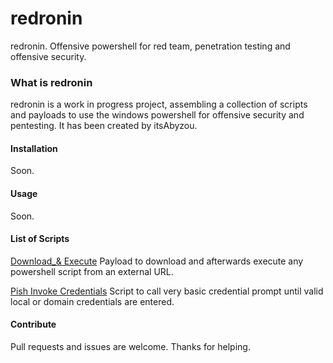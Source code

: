 # redronin

redronin. Offensive powershell for red team, penetration testing and offensive security.

### What is redronin

redronin is a work in progress project, assembling a collection of scripts and payloads to use the windows powershell for offensive security and pentesting. It has been created by itsAbyzou.

#### Installation

Soon.

#### Usage

Soon.

#### List of Scripts

[Download_& Execute](https://github.com/itsAbyzou/redronin/blob/main/exec/download-exec.ps1)
Payload to download and afterwards execute any powershell script from an external URL.

[Pish Invoke Credentials](https://github.com/itsAbyzou/redronin/blob/main/gather/pish-invokecredentials.ps1)
Script to call very basic credential prompt until valid local or domain credentials are entered.


#### Contribute

Pull requests and issues are welcome. 
Thanks for helping.
